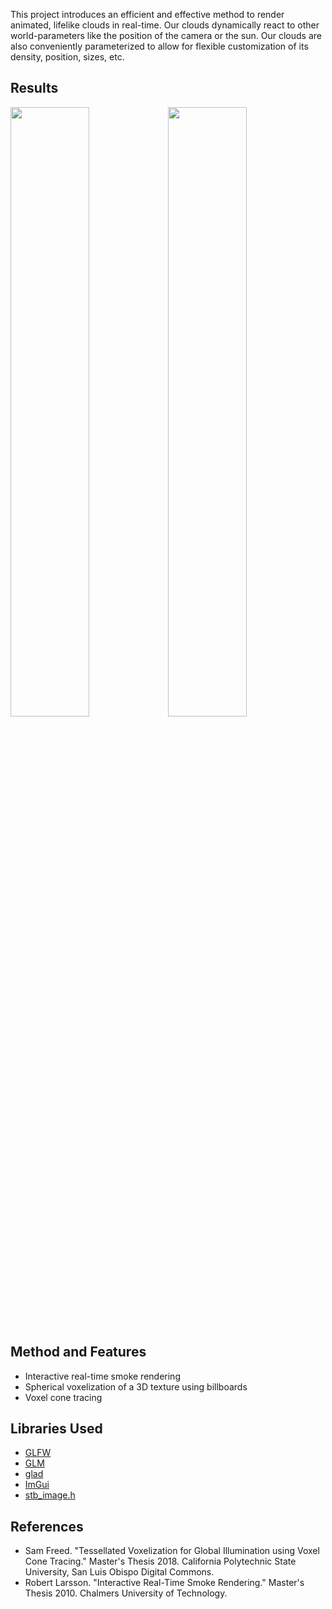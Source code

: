 This project introduces an efficient and effective method to render animated, lifelike clouds in real-time. Our clouds dynamically react to other world-parameters like the position of the camera or the sun. Our clouds are also conveniently parameterized to allow for flexible customization of its density, position, sizes, etc.

## Results
<img src="res/readme/r1.gif" width=50%><img src="res/readme/r2.gif" width=50%>

## Method and Features
* Interactive real-time smoke rendering
* Spherical voxelization of a 3D texture using billboards
* Voxel cone tracing

## Libraries Used
* [GLFW](http://www.glfw.org/)
* [GLM](https://glm.g-truc.net/0.9.8/index.html)
* [glad](https://github.com/Dav1dde/glad)
* [ImGui](https://github.com/ocornut/imgui)
* [stb_image.h](https://github.com/nothings/stb)

## References
* Sam Freed. "Tessellated Voxelization for Global Illumination using Voxel Cone Tracing." Master's Thesis 2018. California Polytechnic State University, San Luis Obispo Digital Commons. 
* Robert Larsson. "Interactive Real-Time Smoke Rendering." Master's Thesis 2010. Chalmers University of Technology. 
